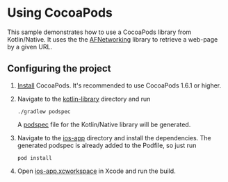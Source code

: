 # Using CocoaPods

This sample demonstrates how to use a CocoaPods library from Kotlin/Native. It uses the the
[AFNetworking](https://cocoapods.org/pods/AFNetworking) library to retrieve a web-page by a
given URL.

## Configuring the project
1. [Install](https://guides.cocoapods.org/using/getting-started.html#installation) CocoaPods.
   It's recommended to use CocoaPods 1.6.1 or higher.

2. Navigate to the [kotlin-library](kotlin-library) directory and run
    ```
    ./gradlew podspec
    ```
   A [podspec](https://guides.cocoapods.org/syntax/podspec.html#specification) file for the
   Kotlin/Native library will be generated.

3. Navigate to the [ios-app](ios-app) directory and install the dependencies. The generated
   podspec is already added to the Podfile, so just run
    ```
    pod install
    ```

4. Open [ios-app.xcworkspace](ios-app/ios-app.xcworkspace) in Xcode and run the build.